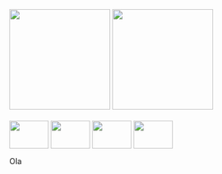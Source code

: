


<div>
<img height="180em" src="https://github-readme-stats.vercel.app/api?username=gabrielvictor0&show_icons=true&theme=radical">
<img height="180em" src=https://github-readme-stats.vercel.app/api/top-langs/?username=gabrielvictor0&layout=compact&theme=radical >
</div>

<div style="display: inline_block"><br>
<img align="center" height="50" width="70" src="https://cdn.jsdelivr.net/gh/devicons/devicon/icons/csharp/csharp-original.svg">
<img align="center" height="50" width="70" src="https://cdn.jsdelivr.net/gh/devicons/devicon/icons/css3/css3-original.svg">
<img align="center" height="50" width="70" src="https://cdn.jsdelivr.net/gh/devicons/devicon/icons/html5/html5-original.svg">
<img align="center" height="50" width="70" src="https://cdn.jsdelivr.net/gh/devicons/devicon/icons/figma/figma-original.svg">
</div>

<div>
  <p>Ola</p>
</div>

